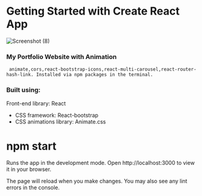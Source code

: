 # Getting Started with Create React App

![Screenshot (8)](https://user-images.githubusercontent.com/107538948/193023446-3b62e08a-1db1-4621-9bbe-e63e942e00ef.png)

### My Portfolio Website with Animation
     animate,cors,react-bootstrap-icons,react-multi-carousel,react-router-hash-link. Installed via npm packages in the terminal.





### Built using:

Front-end library: React
* CSS framework: React-bootstrap
* CSS animations library: Animate.css

# npm start
Runs the app in the development mode.
Open http://localhost:3000 to view it in your browser.

The page will reload when you make changes.
You may also see any lint errors in the console.


